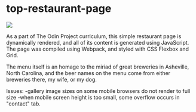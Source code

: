 # top-restaurant-page
![](background-imgs/Screenshot_20210715_115327.png)

As a part of The Odin Project curriculum, this simple restaurant page is dynamically rendered, and all of its content is generated using JavaScript. The page was compiled using Webpack, and styled with CSS Flexbox and Grid.

The menu itself is an homage to the miriad of great breweries in Asheville, North Carolina, and the beer names on the menu come from either breweries there, my wife, or my dog.

 

Issues: 
    -gallery image sizes on some mobile browsers do not render to full size
    -when mobile screen height is too small, some overflow occurs in "contact" tab. 